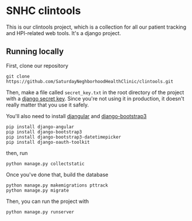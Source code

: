 # SNHC clintools

This is our clintools project, which is a collection for all our patient tracking and HPI-related web tools. It's a django project.

## Running locally

First, clone our repository

```
git clone https://github.com/SaturdayNeghborhoodHealthClinic/clintools.git
```

Then, make a file called `secret_key.txt` in the root directory of the project with a [django secret key](http://www.miniwebtool.com/django-secret-key-generator/). Since you're not using it in production, it doesn't really matter that you use it safely.

You'll also need to install [djangular](http://django-angular.readthedocs.org/en/latest/installation.html) and [django-bootstrap3](http://django-bootstrap3.readthedocs.org/en/latest/)

```
pip install django-angular
pip install django-bootstrap3
pip install django-bootstrap3-datetimepicker
pip install django-oauth-toolkit
```

then, run

```
python manage.py collectstatic
```

Once you've done that, build the database

```
python manage.py makemigrations pttrack
python manage.py migrate
```

Then, you can run the project with

```
python manage.py runserver
```
